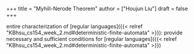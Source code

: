 +++
title = "Myhill-Nerode Theorem"
author = ["Houjun Liu"]
draft = false
+++

entire characterization of [regular languages]({{< relref "KBhsu_cs154_week_2.md#deterministic-finite-automata" >}}): provide necessary and sufficient conditions for [regular languages]({{< relref "KBhsu_cs154_week_2.md#deterministic-finite-automata" >}})

